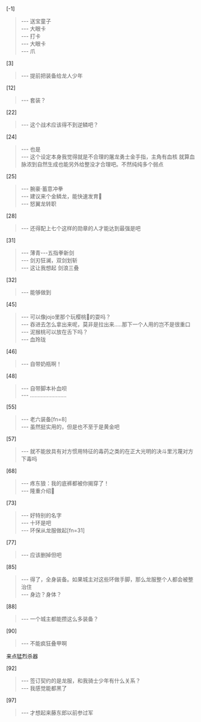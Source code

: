 
[-1] 
>--- 送宝童子<br>
>--- 大眼卡<br>
>--- 打卡<br>
>--- 大眼卡<br>
>--- 爪<br>

[3] 
>--- 提前把装备给龙人少年<br>

[12] 
>--- 套装？<br>

[22] 
>--- 这个战术应该得不到逆鳞吧？<br>

[24] 
>--- 也是<br>
>--- 这个设定本身我觉得就是不合理的屠龙勇士金手指，主角有血核 就算血脉浓到自然生成也能另外给整没才合理吧。不然纯纯多个弱点<br>

[25] 
>--- 腕豪·蓄意冲拳<br>
>--- 建议来个金鳞龙，能快速发育🐶<br>
>--- 怒翼龙转职<br>

[28] 
>--- 还得配上七个这样的勋章的人才能达到最强是吧<br>

[31] 
>--- 薄青---五指拳新剑<br>
>--- 剑刃狂澜，双剑划斩<br>
>--- 这让我想起
剑浪三叠<br>

[32] 
>--- 能够做到<br>

[45] 
>--- 可以像jojo里那个玩樱桃🍒的耍吗？<br>
>--- 吞进去怎么拿出来呢，莫非是拉出来.....那下一个人用的岂不是很重口<br>
>--- 泥猴桃可以放在舌下吗？<br>
>--- 血玲珑<br>

[46] 
>--- 自带奶瓶啊！<br>

[48] 
>--- 自带脚本补血呗<br>
>--- ……………………<br>

[55] 
>--- 老六装备[fn=8]<br>
>--- 虽然挺实用的，但是也不至于是黄金吧<br>

[57] 
>--- 就不能放具有对方惯用特征的毒药之类的在正大光明的决斗里污蔑对方下毒吗<br>

[68] 
>--- 疼东狼：我的底裤都被你揭穿了！<br>
>--- 隆重介绍🌝<br>

[73] 
>--- 好特别的名字<br>
>--- 十环是吧<br>
>--- 环保从龙服做起[fn=31]<br>

[77] 
>--- 应该删掉但吧<br>

[85] 
>--- 得了，全身装备。如果城主对这些环做手脚，那么龙服整个人都会被整治住<br>
>--- 身边？身体？<br>

[88] 
>--- 一个城主都能攒这么多装备？<br>

[90] 
>--- 不能疯狂叠甲啊

来点猛烈杀器<br>

[92] 
>--- 签订契约的是龙服，和我骑士少年有什么关系？<br>
>--- 我感觉能都黑了<br>

[97] 
>--- 才想起来藤东郎以前参过军<br>

